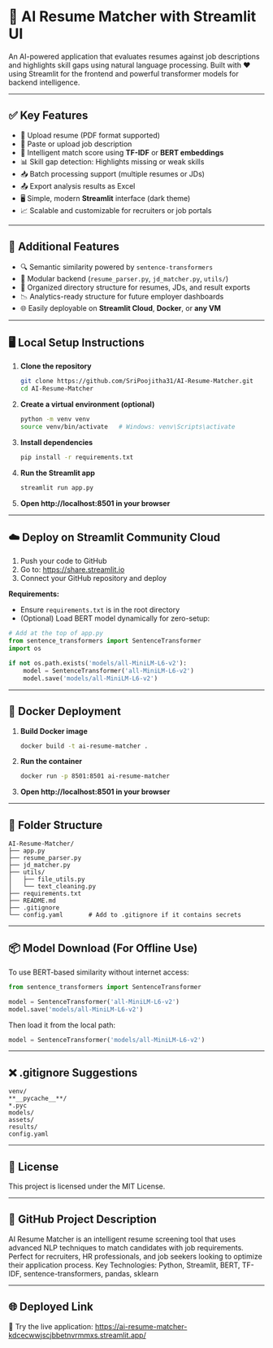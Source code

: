 # 🧠 AI Resume Matcher with Streamlit UI

An AI-powered application that evaluates resumes against job descriptions and highlights skill gaps using natural language processing. Built with ❤️ using Streamlit for the frontend and powerful transformer models for backend intelligence.

---

## ✅ Key Features

- 📄 Upload resume (PDF format supported)
- 📝 Paste or upload job description
- 🧠 Intelligent match score using **TF-IDF** or **BERT embeddings**
- 📊 Skill gap detection: Highlights missing or weak skills
- 📥 Batch processing support (multiple resumes or JDs)
- 📤 Export analysis results as Excel
- 🖥️ Simple, modern **Streamlit** interface (dark theme)
- 📈 Scalable and customizable for recruiters or job portals

---

## 🚀 Additional Features

- 🔍 Semantic similarity powered by `sentence-transformers`
- 🔧 Modular backend (`resume_parser.py`, `jd_matcher.py`, `utils/`)
- 📂 Organized directory structure for resumes, JDs, and result exports
- 📉 Analytics-ready structure for future employer dashboards
- 🌐 Easily deployable on **Streamlit Cloud**, **Docker**, or **any VM**

---

## 🖥️ Local Setup Instructions

1. **Clone the repository**
   ```bash
   git clone https://github.com/SriPoojitha31/AI-Resume-Matcher.git
   cd AI-Resume-Matcher
   ```

2. **Create a virtual environment (optional)**
   ```bash
   python -m venv venv
   source venv/bin/activate   # Windows: venv\Scripts\activate
   ```

3. **Install dependencies**
   ```bash
   pip install -r requirements.txt
   ```

4. **Run the Streamlit app**
   ```bash
   streamlit run app.py
   ```

5. **Open http://localhost:8501 in your browser**

---

## ☁️ Deploy on Streamlit Community Cloud

1. Push your code to GitHub
2. Go to: https://share.streamlit.io
3. Connect your GitHub repository and deploy

**Requirements:**
- Ensure `requirements.txt` is in the root directory
- (Optional) Load BERT model dynamically for zero-setup:

```python
# Add at the top of app.py
from sentence_transformers import SentenceTransformer
import os

if not os.path.exists('models/all-MiniLM-L6-v2'):
    model = SentenceTransformer('all-MiniLM-L6-v2')
    model.save('models/all-MiniLM-L6-v2')
```

---

## 🐳 Docker Deployment

1. **Build Docker image**
   ```bash
   docker build -t ai-resume-matcher .
   ```

2. **Run the container**
   ```bash
   docker run -p 8501:8501 ai-resume-matcher
   ```

3. **Open http://localhost:8501 in your browser**

---

## 📁 Folder Structure

```
AI-Resume-Matcher/
├── app.py
├── resume_parser.py
├── jd_matcher.py
├── utils/
│   ├── file_utils.py
│   └── text_cleaning.py
├── requirements.txt
├── README.md
├── .gitignore
└── config.yaml       # Add to .gitignore if it contains secrets
```

---

## 📦 Model Download (For Offline Use)

To use BERT-based similarity without internet access:

```python
from sentence_transformers import SentenceTransformer

model = SentenceTransformer('all-MiniLM-L6-v2')
model.save('models/all-MiniLM-L6-v2')
```

Then load it from the local path:

```python
model = SentenceTransformer('models/all-MiniLM-L6-v2')
```

---

## ❌ .gitignore Suggestions

```
venv/
**__pycache__**/
*.pyc
models/
assets/
results/
config.yaml
```

---

## 📜 License

This project is licensed under the MIT License.

---

## 🚀 GitHub Project Description
AI Resume Matcher is an intelligent resume screening tool that uses advanced NLP techniques to match candidates with job requirements. Perfect for recruiters, HR professionals, and job seekers looking to optimize their application process.
Key Technologies: Python, Streamlit, BERT, TF-IDF, sentence-transformers, pandas, sklearn

---

## 🌐 Deployed Link 
🚀 Try the live application: https://ai-resume-matcher-kdcecwwjscjbbetnvrmmxs.streamlit.app/
